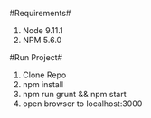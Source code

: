 #Requirements#
1. Node 9.11.1
2. NPM 5.6.0

#Run Project#
1. Clone Repo
2. npm install
3. npm run grunt && npm start
4. open browser to localhost:3000